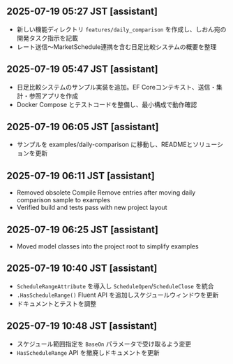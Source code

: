 ## 2025-07-19 05:27 JST [assistant]
- 新しい機能ディレクトリ `features/daily_comparison` を作成し、しおん宛の開発タスク指示を記載
- レート送信〜MarketSchedule連携を含む日足比較システムの概要を整理
## 2025-07-19 05:47 JST [assistant]
- 日足比較システムのサンプル実装を追加。EF Coreコンテキスト、送信・集計・参照アプリを作成
- Docker Compose とテストコードを整備し、最小構成で動作確認
## 2025-07-19 06:05 JST [assistant]
- サンプルを examples/daily-comparison に移動し、READMEとソリューションを更新
## 2025-07-19 06:11 JST [assistant]
- Removed obsolete Compile Remove entries after moving daily comparison sample to examples
- Verified build and tests pass with new project layout
## 2025-07-19 06:25 JST [assistant]
- Moved model classes into the project root to simplify examples

## 2025-07-19 10:40 JST [assistant]
- `ScheduleRangeAttribute` を導入し `ScheduleOpen`/`ScheduleClose` を統合
- `.HasScheduleRange()` Fluent API を追加しスケジュールウィンドウを更新
- ドキュメントとテストを調整

## 2025-07-19 10:48 JST [assistant]
- スケジュール範囲指定を `BaseOn` パラメータで受け取るよう変更
- `HasScheduleRange` API を撤廃しドキュメントを更新

